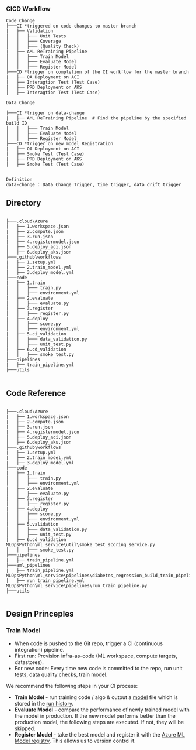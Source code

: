 ### CICD Workflow
```
Code Change
├───CI *triggered on code-changes to master branch         
|   ├── Validation
│   │   ├─── Unit Tests
│   │   ├─── Coverage  
│   │   ├─── (Quality Check)           
|   ├── AML ReTraining Pipeline
│   │   ├─── Train Model                       
│   │   ├─── Evaluate Model     
│   │   ├─── Register Model  
├───CD *trigger on completion of the CI workflow for the master branch     
|   ├── QA Deployment on ACI
│   ├── Interagtion Test (Test Case)   
|   ├── PRD Deployment on AKS
│   ├── Interagtion Test (Test Case)   

Data Change

├───CI *trigger on data-change                      
|   ├── AML ReTraining Pipeline  # Find the pipeline by the specified build ID
│   │   ├─── Train Model                       
│   │   ├─── Evaluate Model     
│   │   ├─── Register Model  
├───CD *trigger on new model Registration      
|   ├── QA Deployment on ACI
│   ├── Smoke Test (Test Case)   
|   ├── PRD Deployment on AKS
│   ├── Smoke Test (Test Case)   


Definition
data-change : Data Change Trigger, time trigger, data drift trigger 

```

## Directory
```

├───.cloud\Azure 
|   ├── 1.workspace.json
|   ├── 2.compute.json
|   ├── 3.run.json
|   ├── 4.registermodel.json
│   ├── 5.deploy_aci.json      
│   ├── 6.deploy_aks.json    
├───.github\workflows 
|   ├── 1.setup.yml
|   ├── 2.train_model.yml
|   ├── 3.deploy_model.yml
├───code
|   ├── 1.train
│   │   ├─── train.py
│   │   ├─── environment.yml
|   ├── 2.evaluate
│   │   ├─── evaluate.py
|   ├── 3.register
│   │   ├─── register.py
|   ├── 4.deploy
│   │   ├─── score.py
│   │   ├─── environment.yml
|   ├── 5.ci_validation
│   │   ├─── data_validation.py
│   │   ├─── unit_test.py
|   ├── 6.cd_validation          
│   │   ├─── smoke_test.py  
├───pipelines
|   ├── train_pipeline.yml
├───utils


```



## Code Reference
```

├───.cloud\Azure 
|   ├── 1.workspace.json
|   ├── 2.compute.json
|   ├── 3.run.json
|   ├── 4.registermodel.json
│   ├── 5.deploy_aci.json      
│   ├── 6.deploy_aks.json    
├───.github\workflows 
|   ├── 1.setup.yml
|   ├── 2.train_model.yml
|   ├── 3.deploy_model.yml
├───code
|   ├── 1.train
│   │   ├─── train.py
│   │   ├─── environment.yml
|   ├── 2.evaluate
│   │   ├─── evaluate.py
|   ├── 3.register
│   │   ├─── register.py
|   ├── 4.deploy
│   │   ├─── score.py
│   │   ├─── environment.yml
|   ├── 5.validation
│   │   ├─── data_validation.py
│   │   ├─── unit_test.py
|   ├── 6.cd_validation            MLOpsPython\ml_service\util\smoke_test_scoring_service.py
│   │   ├─── smoke_test.py  
├───pipelines
|   ├── train_pipeline.yml
├───aml_pipelines
|   ├── train_pipeline.yml         MLOpsPython\ml_service\pipelines\diabetes_regression_build_train_pipeline.py
|   ├── run_train_pipeline.yml     MLOpsPython\ml_service\pipelines\run_train_pipeline.py
├───utils


```


## Design Princeples
### Train Model
- When code is pushed to the Git repo, trigger a CI (continuous integration) pipeline.
- First run: Provision infra-as-code (ML workspace, compute targets, datastores).
- For new code: Every time new code is committed to the repo, run unit tests, data quality checks, train model.

We recommend the following steps in your CI process:
- **Train Model** - run training code / algo & output a [model](https://docs.microsoft.com/en-us/azure/machine-learning/concept-azure-machine-learning-architecture#model) file which is stored in the [run history](https://docs.microsoft.com/en-us/azure/machine-learning/service/concept-azure-machine-learning-architecture#run).
- **Evaluate Model** - compare the performance of newly trained model with the model in production. If the new model performs better than the production model, the following steps are executed. If not, they will be skipped.
- **Register Model** - take the best model and register it with the [Azure ML Model registry](https://docs.microsoft.com/en-us/azure/machine-learning/service/concept-azure-machine-learning-architecture#model-registry). This allows us to version control it.